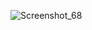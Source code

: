 ![Screenshot_68](https://github.com/1812340/Next-route-part2/assets/75122165/8ed24fe0-5376-4339-85da-61728d2f3808)
